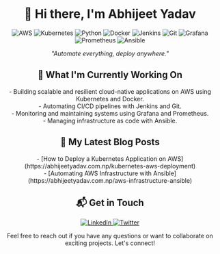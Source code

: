 <!-- Custom Attractive GitHub Profile README -->

<!-- Header Section -->
<p align="center">
 
</p>

<h1 align="center">👋 Hi there, I'm Abhijeet Yadav</h1>

<!-- Badges Section -->
<p align="center">
  <img src="https://img.shields.io/badge/AWS-Beginner-232F3E?style=for-the-badge&logo=amazon-aws&logoColor=FF9900" alt="AWS">
  <img src="https://img.shields.io/badge/Kubernetes-Beginner-326CE5?style=for-the-badge&logo=kubernetes&logoColor=white" alt="Kubernetes">
  <img src="https://img.shields.io/badge/Python-Beginner-3776AB?style=for-the-badge&logo=python&logoColor=white" alt="Python">
  <img src="https://img.shields.io/badge/Docker-Beginner-2496ED?style=for-the-badge&logo=docker&logoColor=white" alt="Docker">
  <img src="https://img.shields.io/badge/Jenkins-Beginner-D24939?style=for-the-badge&logo=jenkins&logoColor=white" alt="Jenkins">
  <img src="https://img.shields.io/badge/Git-Beginner-F05032?style=for-the-badge&logo=git&logoColor=white" alt="Git">
  <img src="https://img.shields.io/badge/Grafana-Beginner-F46800?style=for-the-badge&logo=grafana&logoColor=white" alt="Grafana">
  <img src="https://img.shields.io/badge/Prometheus-Beginner-E6522C?style=for-the-badge&logo=prometheus&logoColor=white" alt="Prometheus">
  <img src="https://img.shields.io/badge/Ansible-Beginner-EE0000?style=for-the-badge&logo=ansible&logoColor=white" alt="Ansible">
</p>

<!-- Introduction Section -->
<p align="center">
  <em>"Automate everything, deploy anywhere."</em>
</p>

<!-- Current Projects Section -->
<h2 align="center">🚀 What I'm Currently Working On</h2>

<p align="center">
  - Building scalable and resilient cloud-native applications on AWS using Kubernetes and Docker.<br>
  - Automating CI/CD pipelines with Jenkins and Git.<br>
  - Monitoring and maintaining systems using Grafana and Prometheus.<br>
  - Managing infrastructure as code with Ansible.
</p>

<!-- Blog Posts Section -->
<h2 align="center">📝 My Latest Blog Posts</h2>

<p align="center">
  - [How to Deploy a Kubernetes Application on AWS](https://abhijeetyadav.com.np/kubernetes-aws-deployment)<br>
  - [Automating AWS Infrastructure with Ansible](https://abhijeetyadav.com.np/aws-infrastructure-ansible)
</p>

<!-- Contact Section -->
<h2 align="center">📬 Get in Touch</h2>

<p align="center">
  <a href="https://www.linkedin.com/in/iamdevopsengineer/" target="_blank">
    <img src="https://img.shields.io/badge/LinkedIn-Connect-0077B5?style=for-the-badge&logo=linkedin&logoColor=white" alt="LinkedIn">
  </a>
  <a href="https://twitter.com/zerodollarboy" target="_blank">
    <img src="https://img.shields.io/badge/Twitter-Follow-1DA1F2?style=for-the-badge&logo=twitter&logoColor=white" alt="Twitter">
  </a>
</p>

<p align="center">
  Feel free to reach out if you have any questions or want to collaborate on exciting projects. Let's connect!
</p>

<!-- End of README -->
